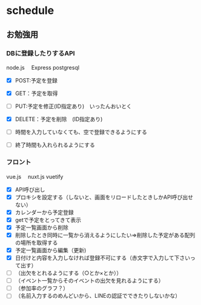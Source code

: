 # schedule
## お勉強用

### DBに登録したりするAPI
node.js
　Express
postgresql
- [x] POST:予定を登録　　
- [x] GET：予定を取得　
- [ ] PUT:予定を修正(ID指定あり)　いったんおいとく
- [x] DELETE：予定を削除　(ID指定あり)
- [ ] 時間を入力していなくても、空で登録できるようにする
- [ ] 終了時間も入れられるようにする


### フロント
vue.js　
 nuxt.js
vuetify
- [x] API呼び出し　
- [x] プロキシを設定する（しないと、画面をリロードしたときしかAPI呼び出せない）
- [x] カレンダーから予定登録　
- [x] getで予定をとってきて表示 
- [x] 予定一覧画面から削除
- [x] 削除したとき同時に一覧から消えるようにしたい=>削除した予定がある配列の場所を取得する
- [x] 予定一覧画面から編集（更新)
- [x] 日付けと内容を入力しなければ登録不可にする（赤文字で入力して下さいって出す）
- [ ] （出欠をとれるようにする（○とか×とか））
- [ ] （イベント一覧からそのイベントの出欠を見れるようにする）
- [ ] （参加率のグラフ？）
- [ ] （名前入力するのめんどいから、LINEの認証でできたりしないかな）

